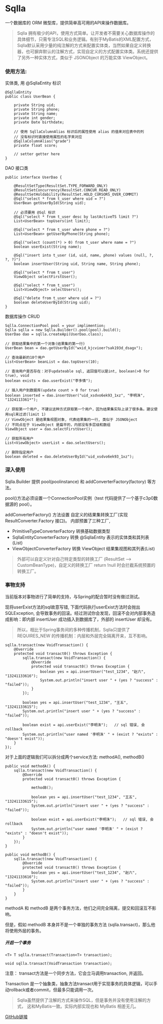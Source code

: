 # Sqlla
一个数据库的 ORM 微型库，提供简单高可用的API来操作数据库。
> Sqlla 拥有极少的API，使用方式简单。让开发者不需要关心数据库操作的具体细节，只需专注SQL和业务逻辑。有别于MyBatis的XML配置方式，Sqlla默认采用少量的纯注解的方式来配置实体类，当然如果自定义转换器，也可摒弃默认的注解方式，实现自定义的方式配置实体类。系统还提供了另外一种实体方式，类似于 JSONObject 的万能实体 ViewObject。


### 使用方法:

实体类, 用 @SqllaEntity 标识

```
@SqllaEntity
public class UserBean {

    private String uid;
    private String phone;
    private String name;
    private int gender;
    private Date birthdate;
    
    // 使用 SqllaColumnAlias 标识后的属性使用 alias 的值来对应表中的列
    // 没有标识时直接使用属性的名字来对应
    @SqllaColumnAlias("grade")
    private float score;
    
    // setter getter here
}
```

DAO 接口类

```
public interface UserDao {

    @ResultSetType(ResultSet.TYPE_FORWARD_ONLY)
    @ResultSetConcurrency(ResultSet.CONCUR_READ_ONLY)
    @ResultSetHoldability(ResultSet.HOLD_CURSORS_OVER_COMMIT)
    @Sql("select * from t_user where uid = ?")
    UserBean getUserById(String uid);

    // 必须要用 @Sql 标识
    @Sql("select * from t_user desc by lastActiveTS limit ?")
    List<UserBean> topUsers(int limit);

    @Sql("select * from t_user where phone = ?")
    List<UserBean> getUserByPhone(String phone);

    @Sql("select (count(*) > 0) from t_user where name = ?")
    boolean userExist(String name);

    @Sql("insert into t_user (id, uid, name, phone) values (null, ?, ?, ?)")
    boolean insertUser(String uid, String name, String phone);

    @Sql("select * from t_user")
    ViewObject selectFirstUser();
    
    @Sql("select * from t_user")
    List<ViewObject> selectUsers();

    @Sql("delete from t_user where uid = ?")
    boolean deleteUserById(String uid);
}
```

数据库操作 CRUD

```
Sqlla.ConnectionPool pool = your implimention;
Sqlla sqlla = new Sqlla.Builder().pool(pool).build();
UserDao dao = sqlla.createApi(UserDao.class);

// 获取结果集中的第一个对象(结果集的第一行)
UserBean bean = dao.getUserById("wxid_kjcvioer?sak193d_dsagx");

// 查询最新的10个用户
List<UserBean> beanList = dao.topUsers(10);

// 查询用户是否存在：对于updateable sql, 返回值可以是int, boolean(>0 for true), void
boolean exists = dao.userExist("李多情");

// 插入用户到数据库(update count > 0 for true)
boolean inserted = dao.insertUser("uid_xsdvo6ek93_1xz", "李明洙", "1324113361*");

// 获取第一个用户, 不建议这种方式获取第一个用户，因为结果集实际上读了很多条。建议使用sql来过滤(limit 1)
// ViewObject 是结果集视图对象, 代表结果集的一行, 类似于 JSONObject
// 不同点在于 ViewObject 是扁平的，内部没有多层级和数组
ViewObject user = dao.selectFirstUser();

// 获取所有用户
List<ViewObject> userList = dao.selectUsers();

// 删除指定用户
boolean deleted = dao.deleteUserById("uid_xsdvo6ek93_1xz");
```


### 深入使用

  Sqlla.Builder 提供 pool(poolinstance) 和 addConverterFactory(factory) 等方法。
  
  pool()方法必须设置一个ConnectionPool实例（test 代码提供了一个基于c3p0数据源的 pool）。
  
  addConverterFactory() 方法设置 自定义的结果集转换工厂(实现 ResultConverter.Factory 接口)。 内部预置了三种工厂, 
  
  * PrimitiveTypeConverterFactory		转换基础数据类型
  * SqllaEntityConverterFactory 		转换 @SqllaEntity 表示的实体类和其列表(List)
  * ViewObjectConverterFactory		    转换 ViewObject 结果集视图和其列表(List<ViewObject>)
  
> 外部可以自定义针对自己特定类型的转换工厂 (ResultSet --> CustomBeanType)，自定义的转换工厂 return !null 时会拦截系统预置的转换工厂。


### 事物支持

当前版本对事物进行了简单的支持，与Spring的配合暂时没有做过测试。

现将userExist方法的sql故意写错, 下面代码执行userExist方法时会抛出SQLException, 会导致事务的回滚。经过测试你会发现，回滚不会对内部事务造成影响：即内部 insertUser 成功插入到数据库了，外部的 insertUser 却没有。

> 所以，相比于Spring事务间的多种传播机制，Sqlla只提供了 REQUIRES_NEW 的传播机制：内层和外层完全隔离开来，互不影响。

```
sqlla.transact(new VoidTransaction() {
    @Override
    protected void transact0() throws Exception {
        sqlla.transact(new VoidTransaction() {
            @Override
            protected void transact0() throws Exception {
                boolean yes = api.insertUser("test_1234", "赵六", "13241133616");
                System.out.println("insert user " + (yes ? "success" : "failed"));
            }
        });

        boolean yes = api.insertUser("test_1234", "王五", "13241133615");
        System.out.println("insert user " + (yes ? "success" : "failed"));
		
        boolean exist = api.userExist("李明洙");   // sql 错误, 会rollback
        System.out.println("user named '李明洙' " + (exist ? "exists" : "doesn't exist"));
    }
});
```

对于上面的逻辑我们可以拆分成两个service方法:	methodA(), methodB()

```
public void methodA() {
    sqlla.transact(new VoidTransaction() {
        @Override
        protected void transact0() throws Exception {

            methodB();

            boolean yes = api.insertUser("test_1234", "王五", "13241133615");
            System.out.println("insert user " + (yes ? "success" : "failed"));

            boolean exist = api.userExist("李明洙");   // sql 错误, 会rollback
            System.out.println("user named '李明洙' " + (exist ? "exists" : "doesn't exist"));
        }
    });
}

public void methodB() {
    sqlla.transact(new VoidTransaction() {
        @Override
        protected void transact0() throws Exception {
            boolean yes = api.insertUser("test_1234", "赵六", "13241133616");
            System.out.println("insert user " + (yes ? "success" : "failed"));
        }
    }
}
```
methodA 和 methodB 是两个事务方法，他们之间完全隔离，提交和回滚互不影响。

但是，假如 methodB 本身并不是一个单独的事务方法 (sqlla.transact)，那么他将使用外层的事务。

##### 开启一个事务

`<T> T sqlla.transact(Transaction<T> transaction);`

`void sqlla.transact(VoidTransaction transaction);`

注意： transact方法是一个同步方法，它会立马调用transaction, 并返回。

Transaction<T> 是一个抽象类，抽象方法transact用于实现事务的具体逻辑，可以手动rollback或者commit，但最多只能调用一次。

> Sqlla虽然提供了注解的方式来操作SQL，但是事务并没有使用注解的方式， 这和MyBatis一致。实际内部实现也和 MyBatis 相差无几。

[GitHub链接](https://github.com/PathogenABC/sqlla)

